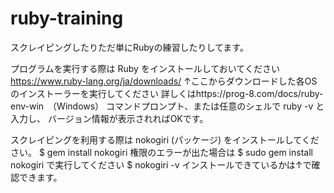 # ruby-training

スクレイピングしたりただ単にRubyの練習したりしてます。

プログラムを実行する際は Ruby をインストールしておいてください
https://www.ruby-lang.org/ja/downloads/
↑ここからダウンロードした各OSのインストーラーを実行してください
詳しくはhttps://prog-8.com/docs/ruby-env-win　（Windows）
コマンドプロンプト、または任意のシェルで ruby -v と入力し、
バージョン情報が表示されればOKです。

スクレイピングを利用する際は nokogiri (パッケージ) をインストールしてください。
$ gem install nokogiri
権限のエラーが出た場合は
$ sudo gem install nokogiri
で実行してください
$ nokogiri -v 
インストールできているかは↑で確認できます。 
